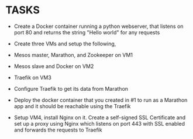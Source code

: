 # TASKS

* Create a Docker container running a python webserver, that listens on port 80 and returns the string "Hello world" for any requests

* Create three VMs and setup the following,

* Mesos master, Marathon, and Zookeeper on VM1

* Mesos slave and Docker on VM2

* Traefik on VM3

* Configure Traefik to get its data from Marathon

* Deploy the docker container that you created in #1 to run as a Marathon app and it should be reachable using the Traefik

* Setup VM4, install Nginx on it. Create a self-signed SSL Certificate and set up a proxy using Nginx which listens on port 443 with SSL enabled and forwards the requests to Traefik

